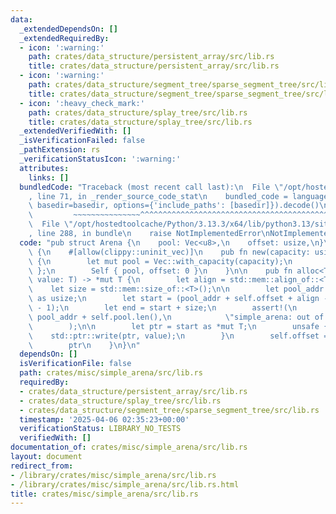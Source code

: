```yaml
---
data:
  _extendedDependsOn: []
  _extendedRequiredBy:
  - icon: ':warning:'
    path: crates/data_structure/persistent_array/src/lib.rs
    title: crates/data_structure/persistent_array/src/lib.rs
  - icon: ':warning:'
    path: crates/data_structure/segment_tree/sparse_segment_tree/src/lib.rs
    title: crates/data_structure/segment_tree/sparse_segment_tree/src/lib.rs
  - icon: ':heavy_check_mark:'
    path: crates/data_structure/splay_tree/src/lib.rs
    title: crates/data_structure/splay_tree/src/lib.rs
  _extendedVerifiedWith: []
  _isVerificationFailed: false
  _pathExtension: rs
  _verificationStatusIcon: ':warning:'
  attributes:
    links: []
  bundledCode: "Traceback (most recent call last):\n  File \"/opt/hostedtoolcache/Python/3.13.3/x64/lib/python3.13/site-packages/onlinejudge_verify/documentation/build.py\"\
    , line 71, in _render_source_code_stat\n    bundled_code = language.bundle(stat.path,\
    \ basedir=basedir, options={'include_paths': [basedir]}).decode()\n          \
    \         ~~~~~~~~~~~~~~~^^^^^^^^^^^^^^^^^^^^^^^^^^^^^^^^^^^^^^^^^^^^^^^^^^^^^^^^^^^^^^^^^^\n\
    \  File \"/opt/hostedtoolcache/Python/3.13.3/x64/lib/python3.13/site-packages/onlinejudge_verify/languages/rust.py\"\
    , line 288, in bundle\n    raise NotImplementedError\nNotImplementedError\n"
  code: "pub struct Arena {\n    pool: Vec<u8>,\n    offset: usize,\n}\n\nimpl Arena\
    \ {\n    #[allow(clippy::uninit_vec)]\n    pub fn new(capacity: usize) -> Self\
    \ {\n        let mut pool = Vec::with_capacity(capacity);\n        unsafe { pool.set_len(capacity)\
    \ };\n        Self { pool, offset: 0 }\n    }\n\n    pub fn alloc<T>(&mut self,\
    \ value: T) -> *mut T {\n        let align = std::mem::align_of::<T>();\n    \
    \    let size = std::mem::size_of::<T>();\n\n        let pool_addr = self.pool.as_ptr()\
    \ as usize;\n        let start = (pool_addr + self.offset + align - 1) & !(align\
    \ - 1);\n        let end = start + size;\n        assert!(\n            end <=\
    \ pool_addr + self.pool.len(),\n            \"simple_arena: out of memory\"\n\
    \        );\n\n        let ptr = start as *mut T;\n        unsafe {\n        \
    \    std::ptr::write(ptr, value);\n        }\n        self.offset = end - pool_addr;\n\
    \        ptr\n    }\n}\n"
  dependsOn: []
  isVerificationFile: false
  path: crates/misc/simple_arena/src/lib.rs
  requiredBy:
  - crates/data_structure/persistent_array/src/lib.rs
  - crates/data_structure/splay_tree/src/lib.rs
  - crates/data_structure/segment_tree/sparse_segment_tree/src/lib.rs
  timestamp: '2025-04-06 02:35:23+00:00'
  verificationStatus: LIBRARY_NO_TESTS
  verifiedWith: []
documentation_of: crates/misc/simple_arena/src/lib.rs
layout: document
redirect_from:
- /library/crates/misc/simple_arena/src/lib.rs
- /library/crates/misc/simple_arena/src/lib.rs.html
title: crates/misc/simple_arena/src/lib.rs
---
```


